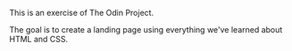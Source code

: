 This is an exercise of The Odin Project.

The goal is to create a landing page using everything we've learned about HTML and CSS.
